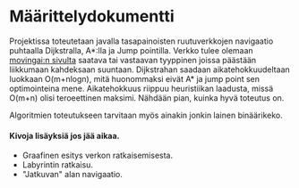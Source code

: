 # Määrittelydokumentti

Projektissa toteutetaan javalla tasapainoisten ruutuverkkojen navigaatio puhtaalla Dijkstralla, A*:lla ja Jump pointilla. Verkko tulee olemaan [movingai:n sivulta](https://www.movingai.com/benchmarks/grids.html) saatava tai vastaavan tyyppinen joissa päästään liikkumaan kahdeksaan suuntaan. Dijkstrahan saadaan aikatehokkuudeltaan luokkaan O(m+nlogn), mitä huonommaksi eivät A* ja jump point sen optimointeina mene. Aikatehokkuus riippuu heuristiikan laadusta, missä O(m+n) olisi teroeettinen maksimi. Nähdään pian, kuinka hyvä toteutus on.

Algoritmien toteutukseen tarvitaan myös ainakin jonkin lainen binäärikeko.

#### Kivoja lisäyksiä jos jää aikaa.
* Graafinen esitys verkon ratkaisemisesta.
* Labyrintin ratkaisu.
* "Jatkuvan" alan navigaatio.
